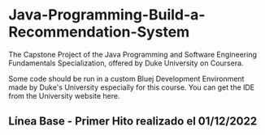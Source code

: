 # Java-Programming-Build-a-Recommendation-System
The Capstone Project of the Java Programming and Software Engineering Fundamentals Specialization, offered by Duke University on Coursera.

Some code should be run in a custom Bluej Development Environment made by Duke's University especially for this course. You can get the IDE from the University website here.

## Línea Base - Primer Hito realizado el 01/12/2022
